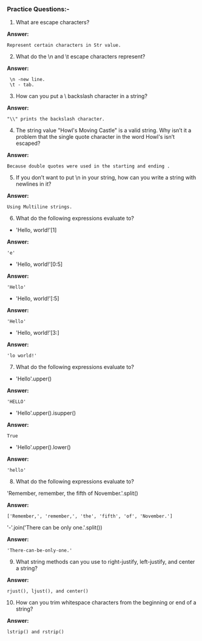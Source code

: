 

### Practice Questions:-

1. What are escape characters?

**Answer:**
```
Represent certain characters in Str value.
```
2. What do the \n and \t escape characters represent?

**Answer:**
```
 \n -new line.
 \t - tab.
```
3. How can you put a \ backslash character in a string?

**Answer:**
```
"\\" prints the backslash character.
```
4. The string value "Howl's Moving Castle" is a valid string. Why isn’t it a problem that the single quote character in the word Howl's isn’t escaped?

**Answer:**
```
Because double quotes were used in the starting and ending .
```
5. If you don’t want to put \n in your string, how can you write a string with newlines in it?

**Answer:**
```
Using Multiline strings.
```
6. What do the following expressions evaluate to?

- 'Hello, world!'[1]

**Answer:**
```
'e'
```

- 'Hello, world!'[0:5]

**Answer:**
```
'Hello'
```

- 'Hello, world!'[:5]

**Answer:**
```
'Hello'
```

- 'Hello, world!'[3:]

**Answer:**
```
'lo world!'
```
7. What do the following expressions evaluate to?

- 'Hello'.upper()

**Answer:**
```
'HELLO'
```

- 'Hello'.upper().isupper()

**Answer:**
```
True
```

- 'Hello'.upper().lower()

**Answer:**
```
'hello'
```
8. What do the following expressions evaluate to?

'Remember, remember, the fifth of November.'.split()

**Answer:**
```
['Remember,', 'remember,', 'the', 'fifth', 'of', 'November.']
```

'-'.join('There can be only one.'.split())

**Answer:**
```
'There-can-be-only-one.'
```
9. What string methods can you use to right-justify, left-justify, and center a string?

**Answer:**
```
rjust(), ljust(), and center()
```
10. How can you trim whitespace characters from the beginning or end of a string?

**Answer:**
```
lstrip() and rstrip()
```
